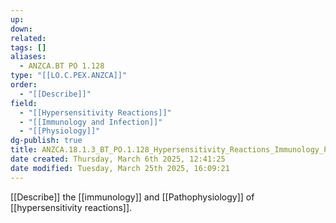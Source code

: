 ```yaml
---
up: 
down: 
related: 
tags: []
aliases:
  - ANZCA.BT PO 1.128
type: "[[LO.C.PEX.ANZCA]]"
order:
  - "[[Describe]]"
field:
  - "[[Hypersensitivity Reactions]]"
  - "[[Immunology and Infection]]"
  - "[[Physiology]]"
dg-publish: true
title: ANZCA.18.1.3_BT_PO.1.128_Hypersensitivity_Reactions_Immunology_Pathophysiology
date created: Thursday, March 6th 2025, 12:41:25
date modified: Tuesday, March 25th 2025, 16:09:21
---
```


[[Describe]] the [[immunology]] and [[Pathophysiology]] of [[hypersensitivity reactions]].
